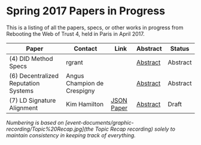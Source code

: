 # Spring 2017 Papers in Progress 

This is a listing of all the papers, specs, or other works in progress from Rebooting the Web of Trust 4, held in Paris in April 2017.



| **Paper** | **Contact** | **Link** | **Abstract** | **Status** | 
|-----------|----------|----------|--------------|------------|
| (4) DID Method Specs | rgrant | | [Abstract](group-abstracts/work-abstract-did-methods-btcr-pgpr.md) | Abstract |
| (6) Decentralized Reputation Systems | Angus Champion de Crespigny | | [Abstract](group-abstracts/DesignConsiderationsOfDecentralizedReputationSystems_Abstract.md) | Abstract |
| (7) LD Signature Alignment | Kim Hamilton | [JSON Paper](group-abstracts/SignatureAlignmentImplementation.md) | [Abstract](group-abstracts/SignatureAlignmentAbstract.md) | Draft |

_Numbering is based on [event-documents/graphic-recording/Topic%20Recap.jpg](the Topic Recap recording) solely to maintain consistency in keeping track of everything._
